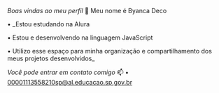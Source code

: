 *Boas vindas ao meu perfil* 💟
   Meu nome é Byanca Deco

• _Estou estudando na Alura

• Estou e desenvolvendo na linguagem JavaScript

• Utilizo esse espaço para minha organização e compartilhamento dos meus projetos desenvolvidos_

*Você pode entrar em contato comigo* 📫
• 00001113558210sp@al.educacao.sp.gov.br
